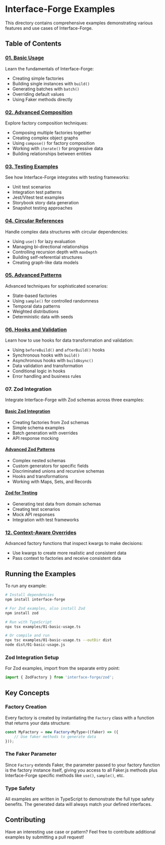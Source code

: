 # Interface-Forge Examples

This directory contains comprehensive examples demonstrating various features and use cases of Interface-Forge.

## Table of Contents

### [01. Basic Usage](./01-basic-usage.ts)

Learn the fundamentals of Interface-Forge:

- Creating simple factories
- Building single instances with `build()`
- Generating batches with `batch()`
- Overriding default values
- Using Faker methods directly

### [02. Advanced Composition](./02-advanced-composition.ts)

Explore factory composition techniques:

- Composing multiple factories together
- Creating complex object graphs
- Using `compose()` for factory composition
- Working with `iterate()` for progressive data
- Building relationships between entities

### [03. Testing Examples](./03-testing-examples.ts)

See how Interface-Forge integrates with testing frameworks:

- Unit test scenarios
- Integration test patterns
- Jest/Vitest test examples
- Storybook story data generation
- Snapshot testing approaches

### [04. Circular References](./04-circular-references.ts)

Handle complex data structures with circular dependencies:

- Using `use()` for lazy evaluation
- Managing bi-directional relationships
- Controlling recursion depth with `maxDepth`
- Building self-referential structures
- Creating graph-like data models

### [05. Advanced Patterns](./05-advanced-patterns.ts)

Advanced techniques for sophisticated scenarios:

- State-based factories
- Using `sample()` for controlled randomness
- Temporal data patterns
- Weighted distributions
- Deterministic data with seeds

### [06. Hooks and Validation](./06-hooks-and-validation.ts)

Learn how to use hooks for data transformation and validation:

- Using `beforeBuild()` and `afterBuild()` hooks
- Synchronous hooks with `build()`
- Asynchronous hooks with `buildAsync()`
- Data validation and transformation
- Conditional logic in hooks
- Error handling and business rules

### 07. Zod Integration

Integrate Interface-Forge with Zod schemas across three examples:

#### [Basic Zod Integration](./07-zod-basic.ts)

- Creating factories from Zod schemas
- Simple schema examples
- Batch generation with overrides
- API response mocking

#### [Advanced Zod Patterns](./07-zod-integration.ts)

- Complex nested schemas
- Custom generators for specific fields
- Discriminated unions and recursive schemas
- Hooks and transformations
- Working with Maps, Sets, and Records

#### [Zod for Testing](./07-zod-testing.ts)

- Generating test data from domain schemas
- Creating test scenarios
- Mock API responses
- Integration with test frameworks

### [12. Context-Aware Overrides](./12-context-aware-overrides.ts)

Advanced factory functions that inspect kwargs to make decisions:

- Use kwargs to create more realistic and consistent data
- Pass context to factories and receive consistent data

## Running the Examples

To run any example:

```bash
# Install dependencies
npm install interface-forge

# For Zod examples, also install Zod
npm install zod

# Run with TypeScript
npx tsx examples/01-basic-usage.ts

# Or compile and run
npx tsc examples/01-basic-usage.ts --outDir dist
node dist/01-basic-usage.js
```

### Zod Integration Setup

For Zod examples, import from the separate entry point:

```typescript
import { ZodFactory } from 'interface-forge/zod';
```

## Key Concepts

### Factory Creation

Every factory is created by instantiating the `Factory` class with a function that returns your data structure:

```typescript
const MyFactory = new Factory<MyType>((faker) => ({
    // Use faker methods to generate data
}));
```

### The Faker Parameter

Since `Factory` extends Faker, the parameter passed to your factory function is the factory instance itself, giving you access to all Faker.js methods plus Interface-Forge specific methods like `use()`, `sample()`, etc.

### Type Safety

All examples are written in TypeScript to demonstrate the full type safety benefits. The generated data will always match your defined interfaces.

## Contributing

Have an interesting use case or pattern? Feel free to contribute additional examples by submitting a pull request!
